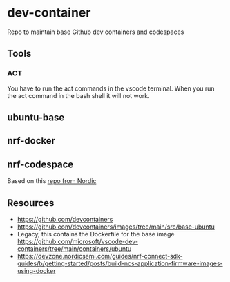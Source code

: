 # dev-container

Repo to maintain base Github dev containers and codespaces

## Tools

### ACT

You have to run the act commands in the vscode terminal. When you run the act command in the bash shell it will not work.

## ubuntu-base

## nrf-docker

## nrf-codespace

Based on this [repo from Nordic](https://github.com/NordicPlayground/nrf-docker)

## Resources

* <https://github.com/devcontainers>
* <https://github.com/devcontainers/images/tree/main/src/base-ubuntu>
* Legacy, this contains the Dockerfile for the base image
   <https://github.com/microsoft/vscode-dev-containers/tree/main/containers/ubuntu>
* <https://devzone.nordicsemi.com/guides/nrf-connect-sdk-guides/b/getting-started/posts/build-ncs-application-firmware-images-using-docker>
